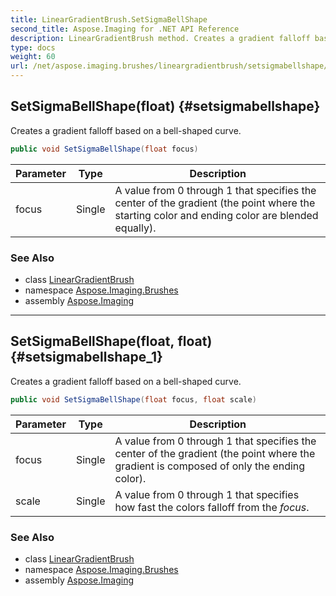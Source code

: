 ```yaml
---
title: LinearGradientBrush.SetSigmaBellShape
second_title: Aspose.Imaging for .NET API Reference
description: LinearGradientBrush method. Creates a gradient falloff based on a bellshaped curve
type: docs
weight: 60
url: /net/aspose.imaging.brushes/lineargradientbrush/setsigmabellshape/
---
```

## SetSigmaBellShape(float) {#setsigmabellshape}

Creates a gradient falloff based on a bell-shaped curve.

```csharp
public void SetSigmaBellShape(float focus)
```

| Parameter | Type | Description |
| --- | --- | --- |
| focus | Single | A value from 0 through 1 that specifies the center of the gradient (the point where the starting color and ending color are blended equally). |

### See Also

* class [LinearGradientBrush](../)
* namespace [Aspose.Imaging.Brushes](../../lineargradientbrush/)
* assembly [Aspose.Imaging](../../../)

---

## SetSigmaBellShape(float, float) {#setsigmabellshape_1}

Creates a gradient falloff based on a bell-shaped curve.

```csharp
public void SetSigmaBellShape(float focus, float scale)
```

| Parameter | Type | Description |
| --- | --- | --- |
| focus | Single | A value from 0 through 1 that specifies the center of the gradient (the point where the gradient is composed of only the ending color). |
| scale | Single | A value from 0 through 1 that specifies how fast the colors falloff from the *focus*. |

### See Also

* class [LinearGradientBrush](../)
* namespace [Aspose.Imaging.Brushes](../../lineargradientbrush/)
* assembly [Aspose.Imaging](../../../)


